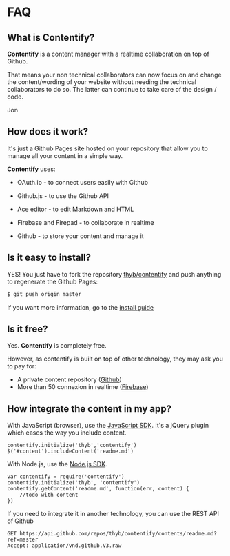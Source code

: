 FAQ
===

What is Contentify?
-------------------

**Contentify** is a content manager with a realtime collaboration on top of Github.

That means your non technical collaborators can now focus on and change the content/wording of your website without needing the technical collaborators to do so. The latter can continue to take care of the design / code.

Jon

How does it work?
-----------------

It's just a Github Pages site hosted on your repository that allow you to manage all your content in a simple way.

**Contentify** uses:

* OAuth.io - to connect users easily with Github

* Github.js - to use the Github API

* Ace editor - to edit Markdown and HTML

* Firebase and Firepad - to collaborate in realtime

* Github - to store your content and manage it

Is it easy to install?
----------------------

YES! You just have to fork the repository [thyb/contentify](https://github.com/thyb/contentify) and push anything to regenerate the Github Pages:

```sh
$ git push origin master
```

If you want more information, go to the [install guide](http://thyb.github.io/contentify/#/learn-more/install)

Is it free?
-----------

Yes. **Contentify** is completely free.

However, as contentify is built on top of other technology, they may ask you to pay for:

* A private content repository ([Github](https://github.com/pricing))
* More than 50 connexion in realtime ([Firebase](https://firebase.com/pricing))

How integrate the content in my app?
------------------------------------

With JavaScript (browser), use the [JavaScript SDK](https://github.com/thyb/contentify-js). It's a jQuery plugin which eases the way you include content.

    contentify.initialize('thyb','contentify')
    $('#content').includeContent('readme.md')

With Node.js, use the [Node.js SDK](https://github.com/thyb/contentify-js).

    var contentify = require('contentify')
    contentify.initialize('thyb', 'contentify')
    contentify.getContent('readme.md', function(err, content) {
        //todo with content
    })

If you need to integrate it in another technology, you can use the REST API of Github

    GET https://api.github.com/repos/thyb/contentify/contents/readme.md?ref=master
    Accept: application/vnd.github.V3.raw

